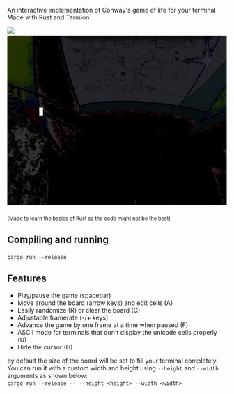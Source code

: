 An interactive implementation of Conway's game of life for your terminal  
Made with Rust and Termion

![](doc/example.gif)
![](doc/example2.gif)

<sub>(Made to learn the basics of Rust so the code might not be the best)</sub>  

## Compiling and running
```cargo run --release```

## Features
- Play/pause the game (spacebar)
- Move around the board (arrow keys) and edit cells (A)
- Easily randomize (R) or clear the board (C)
- Adjustable framerate (-/+ keys)
- Advance the game by one frame at a time when paused (F)
- ASCII mode for terminals that don't display the unicode cells properly (U)
- Hide the cursor (H)

by default the size of the board will be set to fill your terminal completely. You can run it with a custom width and height using `--height` and `--width` arguments as shown below:  
```cargo run --release -- --height <height> --width <width>```